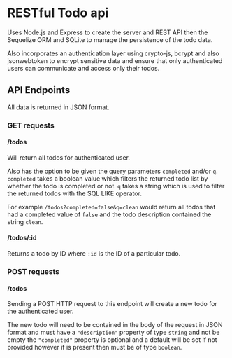 # RESTful Todo api

Uses Node.js and Express to create the server and REST API then the Sequelize ORM and SQLite to manage the persistence of the todo data.

Also incorporates an authentication layer using crypto-js, bcrypt and also jsonwebtoken to encrypt sensitive data and ensure that only authenticated users can communicate and access only their todos.

## API Endpoints

All data is returned in JSON format.

### GET requests

#### /todos
Will return all todos for authenticated user.

Also has the option to be given the query parameters `completed` and/or `q`. `completed` takes a boolean value which filters the returned todo list by whether the todo is completed or not. `q` takes a string which is used to filter the returned todos with the SQL LIKE operator.

For example `/todos?completed=false&q=clean` would return all todos that had a completed value of `false` and the todo description contained the string `clean`.

#### /todos/:id
Returns a todo by ID where `:id` is the ID of a particular todo.

### POST requests

#### /todos
Sending a POST HTTP request to this endpoint will create a new todo for the authenticated user.

The new todo will need to be contained in the body of the request in JSON format and must have a `"description"` property of type `string` and not be empty the `"completed"` property is optional and a default will be set if not provided however if is present then must be of type `boolean`.
